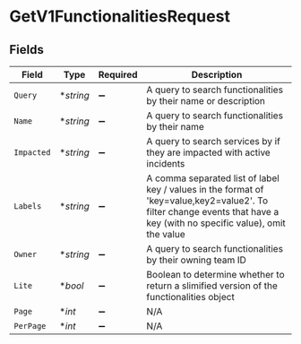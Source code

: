 # GetV1FunctionalitiesRequest


## Fields

| Field                                                                                                                                                                   | Type                                                                                                                                                                    | Required                                                                                                                                                                | Description                                                                                                                                                             |
| ----------------------------------------------------------------------------------------------------------------------------------------------------------------------- | ----------------------------------------------------------------------------------------------------------------------------------------------------------------------- | ----------------------------------------------------------------------------------------------------------------------------------------------------------------------- | ----------------------------------------------------------------------------------------------------------------------------------------------------------------------- |
| `Query`                                                                                                                                                                 | **string*                                                                                                                                                               | :heavy_minus_sign:                                                                                                                                                      | A query to search functionalities by their name or description                                                                                                          |
| `Name`                                                                                                                                                                  | **string*                                                                                                                                                               | :heavy_minus_sign:                                                                                                                                                      | A query to search functionalities by their name                                                                                                                         |
| `Impacted`                                                                                                                                                              | **string*                                                                                                                                                               | :heavy_minus_sign:                                                                                                                                                      | A query to search services by if they are impacted with active incidents                                                                                                |
| `Labels`                                                                                                                                                                | **string*                                                                                                                                                               | :heavy_minus_sign:                                                                                                                                                      | A comma separated list of label key / values in the format of 'key=value,key2=value2'. To filter change events that have a key (with no specific value), omit the value |
| `Owner`                                                                                                                                                                 | **string*                                                                                                                                                               | :heavy_minus_sign:                                                                                                                                                      | A query to search functionalities by their owning team ID                                                                                                               |
| `Lite`                                                                                                                                                                  | **bool*                                                                                                                                                                 | :heavy_minus_sign:                                                                                                                                                      | Boolean to determine whether to return a slimified version of the functionalities object                                                                                |
| `Page`                                                                                                                                                                  | **int*                                                                                                                                                                  | :heavy_minus_sign:                                                                                                                                                      | N/A                                                                                                                                                                     |
| `PerPage`                                                                                                                                                               | **int*                                                                                                                                                                  | :heavy_minus_sign:                                                                                                                                                      | N/A                                                                                                                                                                     |